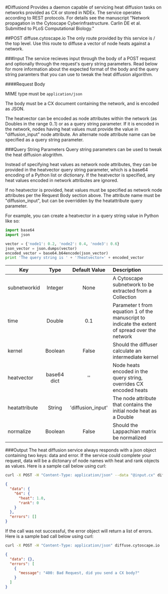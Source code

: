 #Diffusiond
Provides a daemon capable of servicing heat diffusion tasks on networks provided as CX or stored in NDEx.  The service operates according to REST protocols. For details see the manuscript "Network propagation in the Cytoscape Cyberinfrastructure. Carlin DE et al. Submitted to PLoS Computational Biology."

##POST diffuse.cytoscape.io
The only route provided by this service is / the top level. Use this route to diffuse a vector of node heats against a network.


###Input
The service recieves input through the body of a POST request and optionally through the request's query string parameters. Read below for more information about the expected format of the body and the query string paramters that you can use to tweak the heat diffusion algorithm.

####Request Body

MIME type must be `application/json`

The body must be a CX document containing the network, and is encoded as JSON. 

The heatvector can be encoded as node attributes within the network (as Doubles in the range 0..1) or as a query string parameter.
If it is encoded in the network, nodes having heat values must provide the value in "diffusion_input" node attribute. An alternate
node attribute name can be specified as a query string parameter.

###Query String Parameters
Query string parameters can be used to tweak the heat diffusion alogrithm.

Instead of specifying heat values as network node attributes, they can be provided in the heatvector query string parameter, which 
is a base64 encoding of a Python list or dictionary. If the heatvector is specified, any heat values encoded in network attributes
are ignored.

If no heatvector is provided, heat values must be specified as network node attributes per the Request Body section 
above. The attribute name must be "diffusion_input", but can be overridden by the heatattribute query parameter.

For example, you can create a heatvector in a query string value in Python like so:

```python
import base64
import json

vector = {'node1': 0.2, 'node2': 0.4, 'node3': 0.6}
json_vector = json.dumps(vector)
encoded_vector = base64.b64encode(json_vector)
print 'The query string is ' + '?heatvector=' + encoded_vector
```


| Key           | Type         | Default Value       | Description                                                        |
| ------------- | :----------: | :-----------------: | :----------------------------------------------------------------- |
| subnetworkid  | Integer      | None                | A Cytoscape subnetwork to be extracted from a Collection           |
| time          | Double       | 0.1                 | Parameter t from equation 1 of the manuscript to indicate the extent of spread over the network |
| kernel        | Boolean      | False               | Should the diffuser calculate an intermediate kernel               |
| heatvector    | base64 dict  | ''                  | Node heats encoded in the query string, overrides CX encoded heats |
| heatattribute | String       | 'diffusion_input'   | The node attribute that contains the initial node heat as a Double |
| normalize     | Boolean      | False               | Should the Lappachian matrix be normalized                         |

###Output
The heat diffusion service always responds with a json object containing two keys: data and error. If the service could complete your request, data will be a dictonary of node names with heat and rank objects as values. Here is a sample call below using curl:

```bash 
curl -X POST -H "Content-Type: application/json" --data "@input.cx" diffuse.cytoscape.io
```

```json
{
  "data": {
    "64": {
      "heat": 1.0, 
      "rank": 0
    }
  }, 
  "errors": []
}
```

If the call was not successful, the error object will return a list of errors. Here is a sample bad call below using curl:

```bash 
curl -X POST -H "Content-Type: application/json" diffuse.cytoscape.io
```

```json
{
  "data": {}, 
  "errors": [
    {
      "message": "400: Bad Request, did you send a CX body?"
    }
  ]
}
```
